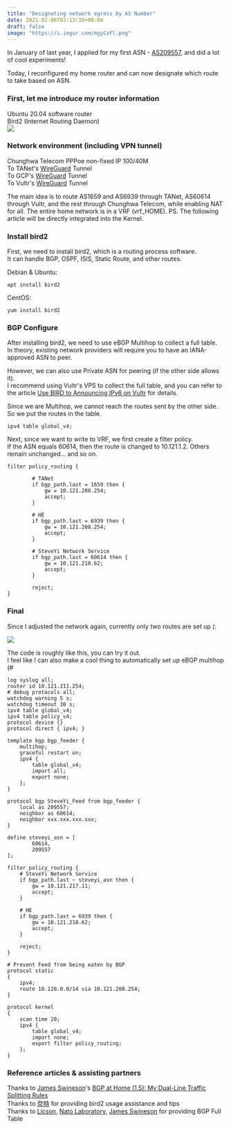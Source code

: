 ```yaml
---
title: "Designating network egress by AS Number"
date: 2021-02-06T02:13:10+08:00
draft: false
image: "https://i.imgur.com/mgyCzFl.png"
---
```


In January of last year, I applied for my first ASN - [AS209557](https://whois.steveyi.net/whois/AS209557), and did a lot of cool experiments!

Today, I reconfigured my home router and can now designate which route to take based on ASN.

### First, let me introduce my router information

Ubuntu 20.04 software router  
Bird2 (Internet Routing Daemon)  
![](https://i.imgur.com/iKW3r01.png)

### Network environment (including VPN tunnel)

Chunghwa Telecom PPPoe non-fixed IP 100/40M  
To TANet's [WireGuard](https://wireguard.com/) Tunnel  
To GCP's [WireGuard](https://wireguard.com/) Tunnel  
To Vultr's [WireGuard](https://wireguard.com/) Tunnel  

The main idea is to route AS1659 and AS6939 through TANet, AS60614 through Vultr, and the rest through Chunghwa Telecom, while enabling NAT for all. The entire home network is in a VRF (vrf_HOME). PS. The following article will be directly integrated into the Kernel.

### Install bird2

First, we need to install bird2, which is a routing process software.  
It can handle BGP, OSPF, ISIS, Static Route, and other routes.

Debian & Ubuntu:
```
apt install bird2
```

CentOS:
```
yum install bird2
```

### BGP Configure

After installing bird2, we need to use eBGP Multihop to collect a full table.  
In theory, existing network providers will require you to have an IANA-approved ASN to peer.

However, we can also use Private ASN for peering (if the other side allows it).  
I recommend using Vultr's VPS to collect the full table, and you can refer to the article [Use BIRD to Announcing IPv6 on Vultr](https://blog.steveyi.net/posts/use-bird6-broadcast-ipv6-vultr/) for details.

Since we are Multihop, we cannot reach the routes sent by the other side.  
So we put the routes in the table.

```
ipv4 table global_v4;
```

Next, since we want to write to VRF, we first create a filter policy.  
If the ASN equals 60614, then the route is changed to 10.121.1.2. Others remain unchanged... and so on.

```
filter policy_routing {

        # TANet
        if bgp_path.last = 1659 then {
            gw = 10.121.208.254;
            accept;
        }

        # HE
        if bgp_path.last = 6939 then {
            gw = 10.121.208.254;
            accept;
        }
 
        # SteveYi Network Service
        if bgp_path.last = 60614 then {
            gw = 10.121.218.62;
            accept;
        }

        reject;
}
```

### Final

Since I adjusted the network again, currently only two routes are set up (:

![](https://i.imgur.com/mgyCzFl.png)

The code is roughly like this, you can try it out.  
I feel like I can also make a cool thing to automatically set up eBGP multihop (#
```
log syslog all;
router id 10.121.211.254;
# debug protocols all;
watchdog warning 5 s;
watchdog timeout 30 s;
ipv4 table global_v4;
ipv4 table policy_v4;
protocol device {}
protocol direct { ipv4; }
 
template bgp bgp_feeder {
    multihop;
    graceful restart on;
    ipv4 {
        table global_v4;
        import all;
        export none;
    };
}
 
protocol bgp SteveYi_Feed from bgp_feeder {
	local as 209557;
    neighbor as 60614;
    neighbor xxx.xxx.xxx.xxx;
}

define steveyi_asn = [
        60614,
        209557
];

filter policy_routing {
    # SteveYi Network Service
    if bgp_path.last ~ steveyi_asn then {
        gw = 10.121.217.11;
        accept;
    }

    # HE
    if bgp_path.last = 6939 then {
        gw = 10.121.218.62;
        accept;
    }

    reject;
}

# Prevent Feed from being eaten by BGP
protocol static
{
    ipv4;
	route 10.120.0.0/14 via 10.121.208.254;
}

protocol kernel
{
    scan time 20;
    ipv4 {
        table global_v4;
        import none;
        export filter policy_routing;
    };
}
```

### Reference articles & assisting partners

Thanks to [James Swineson](https://swineson.me/)'s [BGP at Home (1.5): My Dual-Line Traffic Splitting Rules](https://blog.swineson.me/zh/bgp-at-home-1-5-my-filter-rules/)  
Thanks to [奈特](https://who.nat.moe/) for providing bird2 usage assistance and tips  
Thanks to [Licson](https://licson.net/), [Nato Laboratory](https://internet.nat.moe/), [James Swineson](https://swineson.me/) for providing BGP Full Table